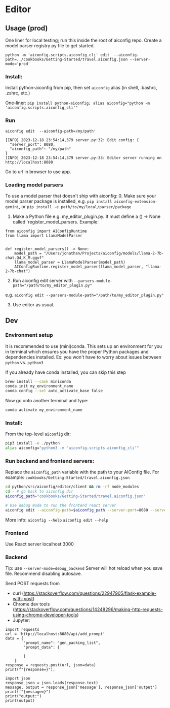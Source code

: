 # Editor

## Usage (prod)

One liner for local testing; run this inside the root of aiconfig repo. Create a model parser registry py file to get started.

`python -m 'aiconfig.scripts.aiconfig_cli' edit  --aiconfig-path=../cookbooks/Getting-Started/travel.aiconfig.json --server-mode='prod' `

### Install:

Install python-aiconfig from pip, then set `aiconfig` alias (in shell, .bashrc, .zshrc, etc.)

One-liner:
`pip install python-aiconfig; alias aiconfig="python -m 'aiconfig.scripts.aiconfig_cli'"`

### Run

`aiconfig edit  --aiconfig-path=/my/path'`

```
[INFO] 2023-12-18 23:54:14,379 server.py:32: Edit config: {
  "server_port": 8080,
  "aiconfig_path": "/my/path"
}
[INFO] 2023-12-18 23:54:14,379 server.py:33: Editor server running on http://localhost:8080
```

Go to url in browser to use app.

### Loading model parsers

To use a model parser that doesn't ship with aiconfig: 0. Make sure your model parser package is installed, e.g.
`pip install aiconfig-extension-gemini`, or
`pip install -e path/to/my/local/parser/package`

1. Make a Python file e.g. my_editor_plugin.py. It must define a () -> None called `register_model_parsers.
   Example:

```
from aiconfig import AIConfigRuntime
from llama import LlamaModelParser


def register_model_parsers() -> None:
    model_path = "/Users/jonathan/Projects/aiconfig/models/llama-2-7b-chat.Q4_K_M.gguf"
    llama_model_parser = LlamaModelParser(model_path)
    AIConfigRuntime.register_model_parser(llama_model_parser, "llama-2-7b-chat")
```

2. Run aiconfig edit server with `--parsers-module-path="/path/to/my_editor_plugin.py"`

e.g. `aiconfig edit --parsers-module-path="/path/to/my_editor_plugin.py"`

3. Use editor as usual.

## Dev

### Environment setup
It is recommended to use (mini)conda. This sets up an environment for you in terminal
which ensures you have the proper Python packages and dependencies installed.
Ex: you won't have to worry about issues between `python` vs. `python3`

If you already have conda installed, you can skip this step
```bash
brew install --cask miniconda
conda init my_environment_name
conda config --set auto_activate_base false
```

Now go onto another terminal and type:
```bash
conda activate my_environment_name
```

### Install:

From the top-level `aiconfig` dir:
```bash
pip3 install -e ./python
alias aiconfig="python3 -m 'aiconfig.scripts.aiconfig_cli'"
```

### Run backend and frontend servers:
Replace the `aiconfig_path` variable with the path to your AIConfig file. 
For example: `cookbooks/Getting-Started/travel.aiconfig.json`
```bash
cd python/src/aiconfig/editor/client && rm -rf node_modules
cd - # go back to aiconfig dir
aiconfig_path="cookbooks/Getting-Started/travel.aiconfig.json"

# Use debug mode to run the frontend react server
aiconfig edit --aiconfig-path=$aiconfig_path --server-port=8080 --server-mode=debug_servers 
```

More info:
`aiconfig --help`
`aiconfig edit --help`

### Frontend

Use React server localhost:3000

### Backend

Tip: use `--server-mode=debug_backend`
Server will hot reload when you save file. Recommend disabling autosave.

Send POST requests from

- curl (https://stackoverflow.com/questions/22947905/flask-example-with-post)
- Chrome dev tools (https://stackoverflow.com/questions/14248296/making-http-requests-using-chrome-developer-tools)
- Jupyter:

```
import requests
url = 'http://localhost:8080/api/add_prompt'
data = {
        "prompt_name": "gen_packing_list",
        "prompt_data": {

        }
    }
response = requests.post(url, json=data)
print(f"{response=}"),

import json
response_json = json.loads(response.text)
message, output = response_json['message'], response_json['output']
print(f"{message=}")
print("output:")
print(output)
```
